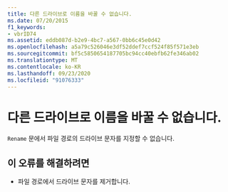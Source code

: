 ```yaml
---
title: 다른 드라이브로 이름을 바꿀 수 없습니다.
ms.date: 07/20/2015
f1_keywords:
- vbrID74
ms.assetid: eddb087d-b2e9-4bc7-a567-0bb6c45e0d42
ms.openlocfilehash: a5a79c526046e3df52ddef7ccf524f85f571e3eb
ms.sourcegitcommit: bf5c5850654187705bc94cc40ebfb62fe346ab02
ms.translationtype: MT
ms.contentlocale: ko-KR
ms.lasthandoff: 09/23/2020
ms.locfileid: "91076333"
---
```

# <a name="cannot-rename-with-different-drive"></a>다른 드라이브로 이름을 바꿀 수 없습니다.

`Rename` 문에서 파일 경로의 드라이브 문자를 지정할 수 없습니다.  
  
## <a name="to-correct-this-error"></a>이 오류를 해결하려면  
  
- 파일 경로에서 드라이브 문자를 제거합니다.
